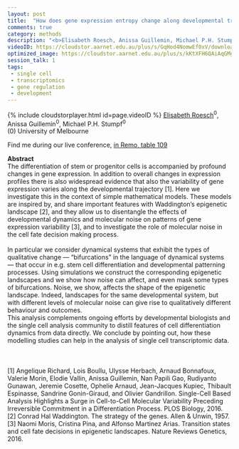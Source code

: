 ```yaml
---
layout: post
title:  "How does gene expression entropy change along developmental trajectories?"
comments: true
category: methods
description: "<b>Elisabeth Roesch, Anissa Guillemin, Michael P.H. Stumpf</b><br/>The differentiation of stem or progenitor cells is..."
videoID: https://cloudstor.aarnet.edu.au/plus/s/GqHod4NomwEf0xV/download
optimized_image: https://cloudstor.aarnet.edu.au/plus/s/kKtXFH6QAiAqGMg/download
session_talk: 1
tags:
 - single cell
 - transcriptomics
 - gene regulation
 - development
---
```

{% include cloudstorplayer.html id=page.videoID %}
[<u>Elisabeth Roesch</u>](https://elisabethroesch.github.io)<sup>0</sup>, Anissa Guillemin<sup>0</sup>, Michael P.H. Stumpf<sup>0</sup><br/>
\(0\) University of Melbourne

Find me during our live conference, [in Remo, table 109](https://remo.co)

<b>Abstract</b><br/>
The differentiation of stem or progenitor cells is accompanied by profound changes in gene expression. In addition to overall changes in expression profiles there is also widespread evidence that also the variability of gene expression varies along the developmental trajectory \[1\]. Here we investigate this in the context of simple mathematical models. These models are inspired by, and share important features with Waddington’s epigenetic landscape \[2\], and they allow us to disentangle the effects of developmental dynamics and molecular noise on patterns of gene expression variability \[3\], and to investigate the role of molecular noise in the cell fate decision making process.<br/><br/>In particular we consider dynamical systems that exhibit the types of qualitative change — “bifurcations” in the language of dynamical systems — that occur in e.g. stem cell differentiation and developmental patterning processes. Using simulations we construct the corresponding epigenetic landscapes and we show how noise can affect, and even mask some types of bifurcations. Noise, we show, affects the shape of the epigenetic landscape. Indeed, landscapes for the same developmental system, but with different levels of molecular noise can give rise to qualitatively different behaviour and outcomes. <br/>This analysis complements ongoing efforts by developmental biologists and the single cell analysis community to distill features of cell differentiation dynamics from data directly. We conclude by pointing out, how these modelling studies can help in the analysis of single cell transcriptomic data.<br/><br/><br/><br/>\[1\] Angelique Richard, Lois Boullu, Ulysse Herbach, Arnaud Bonnafoux, Valerie Morin, Elodie Vallin, Anissa Guillemin, Nan Papili Gao, Rudiyanto Gunawan, Jeremie Cosette, Ophelie Arnaud, Jean-Jacques Kupiec, Thibault Espinasse, Sandrine Gonin-Giraud, and Olivier Gandrillon. Single-Cell Based Analysis Highlights a Surge in Cell-to-Cell Molecular Variability Preceding Irreversible Commitment in a Differentiation Process. PLOS Biology, 2016.<br/>\[2\] Conrad Hal Waddington. The strategy of the genes. Allen &amp; Unwin, 1957.<br/>\[3\] Naomi Moris, Cristina Pina, and Alfonso Martinez Arias. Transition states and cell fate decisions in epigenetic landscapes. Nature Reviews Genetics, 2016.
